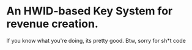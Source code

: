 # An HWID-based Key System for revenue creation.

If you know what you're doing, its pretty good. Btw, sorry for sh*t code
